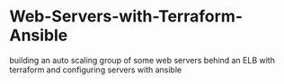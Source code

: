 # Web-Servers-with-Terraform-Ansible
building an auto scaling group of some web servers behind an ELB with terraform and configuring servers with ansible 
